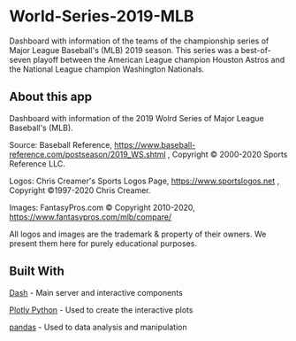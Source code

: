 # World-Series-2019-MLB

Dashboard with information of the teams of the championship series of Major League Baseball's (MLB) 2019 season. 
This series was a best-of-seven playoff between the American League champion Houston Astros and the National League champion Washington Nationals. 


## About this app

Dashboard with information of the 2019 Wolrd Series of Major League Baseball's (MLB).

Source: Baseball Reference, <https://www.baseball-reference.com/postseason/2019_WS.shtml> , Copyright © 2000-2020 Sports Reference LLC.  

Logos: Chris Creamer's Sports Logos Page, <https://www.sportslogos.net> , Copyright ©1997-2020 Chris Creamer.

Images: FantasyPros.com © Copyright 2010-2020, <https://www.fantasypros.com/mlb/compare/>

All logos and images are the trademark & property of their owners. We present them here for purely educational purposes.


## Built With

[Dash](https://plotly.com/dash/) - Main server and interactive components

[Plotly Python](https://plotly.com/) - Used to create the interactive plots

[pandas](https://pandas.pydata.org/) - Used to data analysis and manipulation
